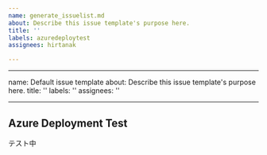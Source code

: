```yaml
---
name: generate_issuelist.md
about: Describe this issue template's purpose here.
title: ''
labels: azuredeploytest
assignees: hirtanak

---
```


---
name: Default issue template
about: Describe this issue template's purpose here.
title: ''
labels: ''
assignees: ''

---

## Azure Deployment Test

テスト中
